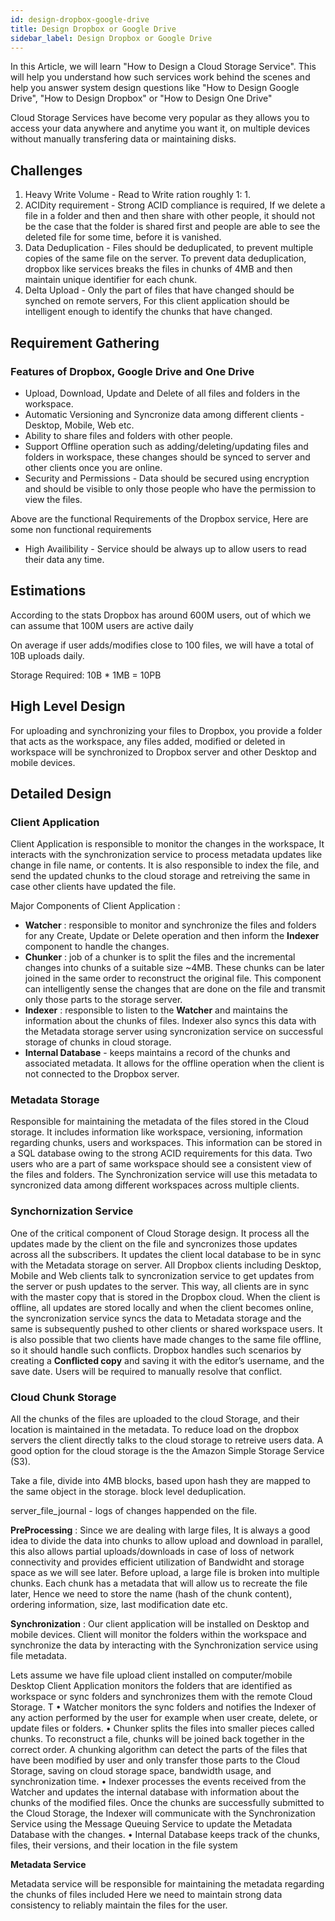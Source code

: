 ```yaml
---
id: design-dropbox-google-drive
title: Design Dropbox or Google Drive
sidebar_label: Design Dropbox or Google Drive
---
```


In this Article, we will learn "How to Design a Cloud Storage Service". This will help you understand how such services work behind the scenes and help you answer system design questions like "How to Design Google Drive", "How to Design Dropbox" or "How to Design One Drive"

Cloud Storage Services have become very popular as they allows you to access your data anywhere and anytime you want it, on multiple devices without manually transfering data or maintaining disks.

## Challenges

1. Heavy Write Volume - Read to Write ration roughly 1: 1.
2. ACIDity requirement - Strong ACID compliance is required, If we delete a file in a folder and then and then share with other people, it should not be the case that the folder is shared first and people are able to see the deleted file for some time, before it is vanished.
3. Data Deduplication - Files should be deduplicated, to prevent multiple copies of the same file on the server. To prevent data deduplication, dropbox like services breaks the files in chunks of 4MB and then maintain unique identifier for each chunk.
4. Delta Upload - Only the part of files that have changed should be synched on remote servers, For this client application should be intelligent enough to identify the chunks that have changed.

## Requirement Gathering

### Features of Dropbox, Google Drive and One Drive

- Upload, Download, Update and Delete of all files and folders in the workspace.
- Automatic Versioning and Syncronize data among different clients - Desktop, Mobile, Web etc.
- Ability to share files and folders with other people.
- Support Offline operation such as adding/deleting/updating files and folders in workspace, these changes should be synced to server and other clients once you are online.
- Security and Permissions - Data should be secured using encryption and should be visible to only those people who have the permission to view the files.

Above are the functional Requirements of the Dropbox service, Here are some non functional requirements

- High Availibility - Service should be always up to allow users to read their data any time.

## Estimations

According to the stats Dropbox has around 600M users, out of which we can assume that 100M users are active daily

On average if user adds/modifies close to 100 files, we will have a total of 10B uploads daily.

Storage Required: 10B \* 1MB = 10PB

## High Level Design

For uploading and synchronizing your files to Dropbox, you provide a folder that acts as the workspace, any files added, modified or deleted in workspace will be synchronized to Dropbox server and other Desktop and mobile devices.

## Detailed Design

### **Client Application**

Client Application is responsible to monitor the changes in the workspace, It interacts with the synchronization service to process metadata updates like change in file name, or contents. It is also responsible to index the file, and send the updated chunks to the cloud storage and retreiving the same in case other clients have updated the file.

Major Components of Client Application :

- **Watcher** : responsible to monitor and synchronize the files and folders for any Create, Update or Delete operation and then inform the **Indexer** component to handle the changes.
- **Chunker** : job of a chunker is to split the files and the incremental changes into chunks of a suitable size ~4MB. These chunks can be later joined in the same order to reconstruct the original file. This component can intelligently sense the changes that are done on the file and transmit only those parts to the storage server.
- **Indexer** : responsible to listen to the **Watcher** and maintains the information about the chunks of files. Indexer also syncs this data with the Metadata storage server using syncronization service on successful storage of chunks in cloud storage.
- **Internal Database** - keeps maintains a record of the chunks and associated metadata. It allows for the offline operation when the client is not connected to the Dropbox server.

### **Metadata Storage**

Responsible for maintaining the metadata of the files stored in the Cloud storage. It includes information like workspace, versioning, information regarding chunks, users and workspaces. This information can be stored in a SQL database owing to the strong ACID requirements for this data. Two users who are a part of same workspace should see a consistent view of the files and folders. The Synchronization service will use this metadata to syncronized data among different workspaces across multiple clients.

### **Synchornization Service**

One of the critical component of Cloud Storage design. It process all the updates made by the client on the file and syncronizes those updates across all the subscribers. It updates the client local database to be in sync with the Metadata storage on server. All Dropbox clients including Desktop, Mobile and Web clients talk to syncronization service to get updates from the server or push updates to the server. This way, all clients are in sync with the master copy that is stored in the Dropbox cloud. When the client is offline, all updates are stored locally and when the client becomes online, the syncronization service syncs the data to Metadata storage and the same is subsequently pushed to other clients or shared workspace users. It is also possible that two clients have made changes to the same file offline, so it should handle such conflicts. Dropbox handles such scenarios by creating a **Conflicted copy** and saving it with the editor’s username, and the save date. Users will be required to manually resolve that conflict.

### **Cloud Chunk Storage**

All the chunks of the files are uploaded to the cloud Storage, and their location is maintained in the metadata. To reduce load on the dropbox servers the client directly talks to the cloud storage to retreive users data. A good option for the cloud storage is the the Amazon Simple Storage Service (S3).

Take a file, divide into 4MB blocks, based upon hash they are mapped to the same object in the storage.
block level deduplication.

server_file_journal - logs of changes happended on the file.

**PreProcessing** :
Since we are dealing with large files, It is always a good idea to divide the data into chunks to allow upload and download in parallel, this also allows partial uploads/downloads in case of loss of network connectivity and provides efficient utilization of Bandwidht and storage space as we will see later.
Before upload, a large file is broken into multiple chunks. Each chunk has a metadata that will allow us to recreate the file later, Hence we need to store the name (hash of the chunk content), ordering information, size, last modification date etc.

**Synchronization** : Our client application will be installed on Desktop and mobile devices. Client will monitor the folders within the workspace and synchronize the data by interacting with the Synchronization service using file metadata.

Lets assume we have file upload client installed on computer/mobile
Desktop Client Application monitors the folders that are identified as workspace or sync folders and synchronizes them with the remote Cloud Storage. T
• Watcher monitors the sync folders and notifies the Indexer of any action performed by the user for example when user create, delete, or update files or folders.
• Chunker splits the files into smaller pieces called chunks. To reconstruct a file, chunks will be joined back together in the correct order. A chunking algorithm can detect the parts of the files that have been modified by user and only transfer those parts to the Cloud Storage, saving on cloud storage space, bandwidth usage, and synchronization time.
• Indexer processes the events received from the Watcher and updates the internal database with information about the chunks of the modified files. Once the chunks are successfully submitted to the Cloud Storage, the Indexer will communicate with the Synchronization Service using the Message Queuing Service to update the Metadata Database with the changes.
• Internal Database keeps track of the chunks, files, their versions, and their location in the file system

**Metadata Service**

Metadata service will be responsible for maintaining the metadata regarding the chunks of files included
Here we need to maintain strong data consistency to reliably maintain the files for the user.
